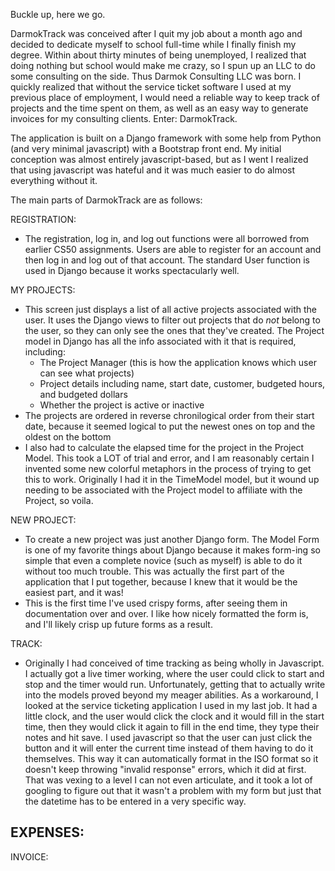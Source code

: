 Buckle up, here we go. 

DarmokTrack was conceived after I quit my job about a month ago and decided to dedicate myself to school full-time while I finally finish my degree. Within about thirty minutes of being unemployed, I realized that doing nothing but school would make me crazy, so I spun up an LLC to do some consulting on the side. Thus Darmok Consulting LLC was born. I quickly realized that without the service ticket software I used at my previous place of employment, I would need a reliable way to keep track of projects and the time spent on them, as well as an easy way to generate invoices for my consulting clients. Enter: DarmokTrack. 

The application is built on a Django framework with some help from Python (and very minimal javascript) with a Bootstrap front end. My initial conception was almost entirely javascript-based, but as I went I realized that using javascript was hateful and it was much easier to do almost everything without it. 

The main parts of DarmokTrack are as follows: 

REGISTRATION:
- The registration, log in, and log out functions were all borrowed from earlier CS50 assignments. Users are able to register for an account and then log in and log out of that account. The standard User function is used in Django because it works spectacularly well.  

MY PROJECTS:
- This screen just displays a list of all active projects associated with the user. It uses the Django views to filter out projects that do *not* belong to the user, so they can only see the ones that they've created. The Project model in Django has all the info associated with it that is required, including: 
    - The Project Manager (this is how the application knows which user can see what projects) 
    - Project details including name, start date, customer, budgeted hours, and budgeted dollars
    - Whether the project is active or inactive 
- The projects are ordered in reverse chronilogical order from their start date, because it seemed logical to put the newest ones on top and the oldest on the bottom
- I also had to calculate the elapsed time for the project in the Project Model. This took a LOT of trial and error, and I am reasonably certain I invented some new colorful metaphors in the process of trying to get this to work. Originally I had it in the TimeModel model, but it wound up needing to be associated with the Project model to affiliate with the Project, so voila. 

NEW PROJECT:
- To create a new project was just another Django form. The Model Form is one of my favorite things about Django because it makes form-ing so simple that even a complete novice (such as myself) is able to do it without too much trouble. This was actually the first part of the application that I put together, because I knew that it would be the easiest part, and it was!
- This is the first time I've used crispy forms, after seeing them in documentation over and over. I like how nicely formatted the form is, and I'll likely crisp up future forms as a result. 

TRACK:
- Originally I had conceived of time tracking as being wholly in Javascript. I actually got a live timer working, where the user could click to start and stop and the timer would run. Unfortunately, getting that to actually write into the models proved beyond my meager abilities. As a workaround, I looked at the service ticketing application I used in my last job. It had a little clock, and the user would click the clock and it would fill in the start time, then they would click it again to fill in the end time, they type their notes and hit save. I used javascript so that the user can just click the button and it will enter the current time instead of them having to do it themselves. This way it can automatically format in the ISO format so it doesn't keep throwing "invalid response" errors, which it did at first. That was vexing to a level I can not even articulate, and it took a lot of googling to figure out that it wasn't a problem with my form but just that the datetime has to be entered in a very specific way. 

EXPENSES: 
- 

INVOICE:

